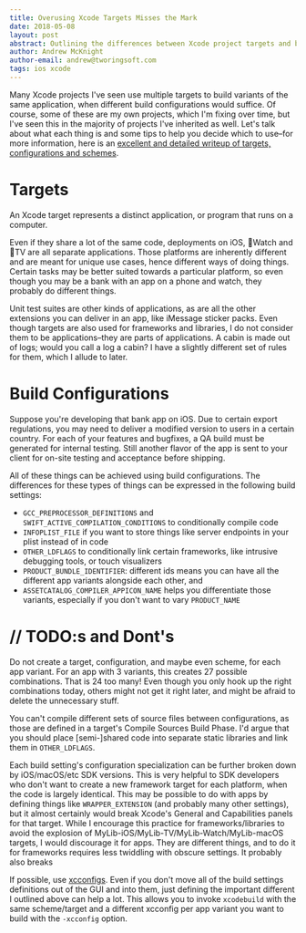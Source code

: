 ```yaml
---
title: Overusing Xcode Targets Misses the Mark
date: 2018-05-08
layout: post
abstract: Outlining the differences between Xcode project targets and build configurations, and how to properly use each one.
author: Andrew McKnight
author-email: andrew@tworingsoft.com
tags: ios xcode
---
```


Many Xcode projects I've seen use multiple targets to build variants of the same application, when different build configurations would suffice. Of course, some of these are my own projects, which I'm fixing over time, but I've seen this in the majority of projects I've inherited as well. Let's talk about what each thing is and some tips to help you decide which to use–for more information, here is an [excellent and detailed writeup of targets, configurations and schemes](https://pewpewthespells.com/blog/using_xcode_targets.html).

# Targets

An Xcode target represents a distinct application, or program that runs on a computer.

Even if they share a lot of the same code, deployments on iOS, Watch and TV are all separate applications. Those platforms are inherently different and are meant for unique use cases, hence different ways of doing things. Certain tasks may be better suited towards a particular platform, so even though you may be a bank with an app on a phone and watch, they probably do different things.

Unit test suites are other kinds of applications, as are all the other extensions you can deliver in an app, like iMessage sticker packs. Even though targets are also used for frameworks and libraries, I do not consider them to be applications–they are parts of applications. A cabin is made out of logs; would you call a log a cabin? I have a slightly different set of rules for them, which I allude to later.


# Build Configurations

Suppose you're developing that bank app on iOS. Due to certain export regulations, you may need to deliver a modified version to users in a certain country. For each of your features and bugfixes, a QA build must be generated for internal testing. Still another flavor of the app is sent to your client for on-site testing and acceptance before shipping.

All of these things can be achieved using build configurations. The differences for these types of things can be expressed in the following build settings:

- `GCC_PREPROCESSOR_DEFINITIONS` and `SWIFT_ACTIVE_COMPILATION_CONDITIONS` to conditionally compile code
- `INFOPLIST_FILE` if you want to store things like server endpoints in your plist instead of in code
- `OTHER_LDFLAGS` to conditionally link certain frameworks, like intrusive debugging tools, or touch visualizers
- `PRODUCT_BUNDLE_IDENTIFIER`: different ids means you can have all the different app variants alongside each other, and
- `ASSETCATALOG_COMPILER_APPICON_NAME` helps you differentiate those variants, especially if you don't want to vary `PRODUCT_NAME`

# // TODO:s and Dont's

Do not create a target, configuration, and maybe even scheme, for each app variant. For an app with 3 variants, this creates 27 possible combinations. That is 24 too many! Even though you only hook up the right combinations today, others might not get it right later, and might be afraid to delete the unnecessary stuff.

You can't compile different sets of source files between configurations, as those are defined in a target's Compile Sources Build Phase. I'd argue that you should place [semi-]shared code into separate static libraries and link them in `OTHER_LDFLAGS`.

Each build setting's configuration specialization can be further broken down by iOS/macOS/etc SDK versions. This is very helpful to SDK developers who don't want to create a new framework target for each platform, when the code is largely identical. This may be possible to do with apps by defining things like `WRAPPER_EXTENSION` (and probably many other settings), but it almost certainly would break Xcode's General and Capabilities panels for that target. While I encourage this practice for frameworks/libraries to avoid the explosion of MyLib-iOS/MyLib-TV/MyLib-Watch/MyLib-macOS targets, I would discourage it for apps. They are different things, and to do it for frameworks requires less twiddling with obscure settings. It probably also breaks 

If possible, use [xcconfigs](https://pewpewthespells.com/blog/xcconfig_guide.html). Even if you don't move all of the build settings definitions out of the GUI and into them, just defining the important different I outlined above can help a lot. This allows you to invoke `xcodebuild` with the same scheme/target and a different xcconfig per app variant you want to build with the `-xcconfig` option.
